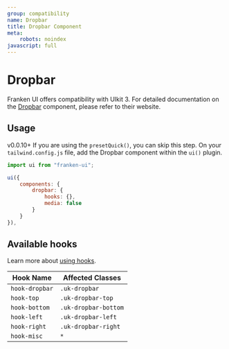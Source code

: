 ```yaml
---
group: compatibility
name: Dropbar
title: Dropbar Component
meta:
    robots: noindex
javascript: full
---
```


# Dropbar

Franken UI offers compatibility with UIkit 3. For detailed documentation on the <a class="font-medium underline underline-offset-4" href="https://getuikit.com/docs/dropbar" target="blank">Dropbar</a> component, please refer to their website.

## Usage

<span class="uk-badge uk-badge-danger">v0.0.10+</span> If you are using the `presetQuick()`, you can skip this step. On your `tailwind.config.js` file, add the Dropbar component within the `ui()` plugin.

```javascript
import ui from "franken-ui";

ui({
    components: {
        dropbar: {
            hooks: {},
            media: false
        }
    }
}),
```

## Available hooks

Learn more about [using hooks](hooks.md).

| Hook Name      | Affected Classes     |
|----------------|----------------------|
| `hook-dropbar` | `.uk-dropbar`        |
| `hook-top`     | `.uk-dropbar-top`    |
| `hook-bottom`  | `.uk-dropbar-bottom` |
| `hook-left`    | `.uk-dropbar-left`   |
| `hook-right`   | `.uk-dropbar-right`  |
| `hook-misc`    | `*`                  |